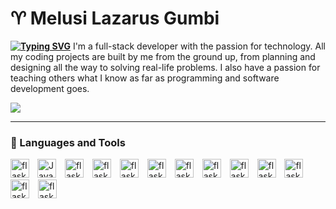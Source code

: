 # ♈ Melusi Lazarus Gumbi

**[![Typing SVG](https://readme-typing-svg.demolab.com?font=Tahoma+Code&pause=1000&color=F7E21D&width=435&lines=Full-Stack+Developer;App+Developer;Tech+Enthusiast;Creative+Coder;Always+Learning)](https://git.io/typing-svg)**
I'm a full-stack developer with the passion for technology. All my coding projects are built by me from the ground up, from planning and designing all the way to solving real-life problems. I also have a passion for teaching others what I know as far as programming and software development goes.

<p align="left">
    <a href='mailto:gumbimelusi2@gmail.com'><img src='https://custom-icon-badges.demolab.com/badge/-gumbimelusi2@gmail.com-yellow?style=for-the-badge&logo=mention&logoColor=white'/></a>
</p>


---


### 🧰 Languages and Tools


<img  alt="Java" width="30px" style="padding-right:10px;" src="https://cdn.jsdelivr.net/gh/devicons/devicon/icons/python/python-plain.svg"/>
<img align="left" alt="flask" width="30px" style="padding-right:10px;" src="https://cdn.jsdelivr.net/gh/devicons/devicon/icons/flask/flask-original.svg"/>
<img  alt="flask" width="30px" style="padding-right:10px;" src="https://cdn.jsdelivr.net/gh/devicons/devicon/icons/flutter/flutter-plain.svg"/>
<img  alt="flask" width="30px" style="padding-right:10px;" src="https://cdn.jsdelivr.net/gh/devicons/devicon/icons/html5/html5-plain.svg"/>
<img  alt="flask" width="30px" style="padding-right:10px;" src="https://cdn.jsdelivr.net/gh/devicons/devicon/icons/css3/css3-plain.svg"/>
<img  alt="flask" width="30px" style="padding-right:10px;" src="https://cdn.jsdelivr.net/gh/devicons/devicon/icons/react/react-original.svg"/>
<img  alt="flask" width="30px" style="padding-right:10px;" src="https://cdn.jsdelivr.net/gh/devicons/devicon/icons/javascript/javascript-plain.svg"/>
<img  alt="flask" width="30px" style="padding-right:10px;" src="https://cdn.jsdelivr.net/gh/devicons/devicon/icons/git/git-original.svg"/>
<img  alt="flask" width="30px" style="padding-right:10px;" src="https://cdn.jsdelivr.net/gh/devicons/devicon/icons/linux/linux-original.svg"/>
<img  alt="flask" width="30px" style="padding-right:10px;" src="https://cdn.jsdelivr.net/gh/devicons/devicon/icons/selenium/selenium-original.svg"/>
<img  alt="flask" width="30px" style="padding-right:10px;" src="https://cdn.jsdelivr.net/gh/devicons/devicon/icons/github/github-original.svg"/>
<img  alt="flask" width="30px" style="padding-right:10px;" src="https://cdn.jsdelivr.net/gh/devicons/devicon/icons/illustrator/illustrator-plain.svg"/>
<img  alt="flask" width="30px" style="padding-right:10px;" src="https://cdn.jsdelivr.net/gh/devicons/devicon/icons/windows8/windows8-original.svg"/>

<br />

#
<!---
lazarus-gumbi/lazarus-gumbi is a ✨ special ✨ repository because its `README.md` (this file) appears on your GitHub profile.
You can click the Preview link to take a look at your changes.
--->
